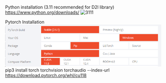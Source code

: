 


Python installation (3.11 recommended for D2l library)
https://www.python.org/downloads/
![3111](https://github.com/user-attachments/assets/43df7678-9ab7-4ab2-94ee-5c086dede16b)


Pytorch Installation
![alt text](122.png)
pip3 install torch torchvision torchaudio --index-url https://download.pytorch.org/whl/cu118
